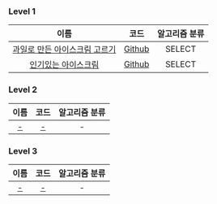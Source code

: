 
### Level 1
|                                          이름                                          |                                                      코드                                                       | 알고리즘 분류 |
|:------------------------------------------------------------------------------------:|:-------------------------------------------------------------------------------------------------------------:|:-------:|
| [과일로 만든 아이스크림 고르기](https://school.programmers.co.kr/learn/courses/30/lessons/133025) | [Github](https://github.com/leeyungi/Problem_Solving/blob/main/SQL/Programmers/Level_1/SQL_과일로만든아이스크림고르기.sql) | SELECT  |
|    [인기있는 아이스크림](https://school.programmers.co.kr/learn/courses/30/lessons/133024)    |   [Github](https://github.com/leeyungi/Problem_Solving/blob/main/SQL/Programmers/Level_1/SQL_인기있는아이스크림.sql)   | SELECT  |

### Level 2
|  이름   |   코드   | 알고리즘 분류 |
|:-----:|:------:|:-------:|
| [-]() | [-]()  |    -    |

### Level 3
|  이름   |   코드   | 알고리즘 분류 |
|:-----:|:------:|:-------:|
| [-]() | [-]()  |    -    |